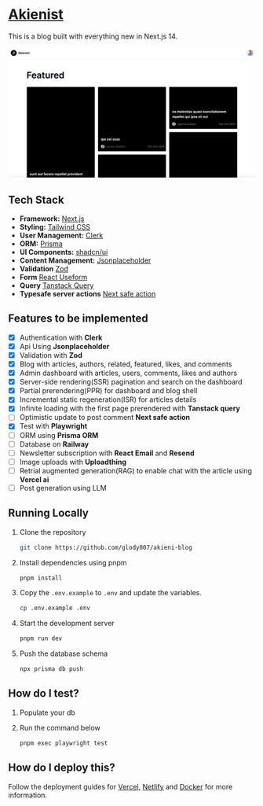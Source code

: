 # [Akienist](https://akieni-blog-o89j.vercel.app/)

This is a blog built with everything new in Next.js 14. 

[![Akienist](./public/images/screenshot.png)](https://akieni-blog-o89j.vercel.app/)


## Tech Stack

- **Framework:** [Next.js](https://nextjs.org)
- **Styling:** [Tailwind CSS](https://tailwindcss.com)
- **User Management:** [Clerk](https://clerk.com)
- **ORM:** [Prisma](https://www.prisma.io/)
- **UI Components:** [shadcn/ui](https://ui.shadcn.com)
- **Content Management:** [Jsonplaceholder](https://jsonplaceholder.typicode.com/)
- **Validation** [Zod](https://zod.dev/)
- **Form** [React Useform](https://react-hook-form.com/)
- **Query** [Tanstack Query](https://tanstack.com/query/latest)
- **Typesafe server actions** [Next safe action](https://next-safe-action.dev/)

## Features to be implemented

- [x] Authentication with **Clerk**
- [x] Api Using **Jsonplaceholder**
- [x] Validation with **Zod**
- [x] Blog with articles, authors, related, featured, likes, and comments
- [x] Admin dashboard with articles, users, comments, likes and authors
- [x] Server-side rendering(SSR) pagination and search on the dashboard
- [x] Partial prerendering(PPR) for dashboard and blog shell
- [x] Incremental static regeneration(ISR) for articles details
- [x] Infinite loading with the first page prerendered with **Tanstack query**
- [ ] Optimistic update to post comment **Next safe action**
- [x] Test with **Playwright**
- [ ] ORM using **Prisma ORM**
- [ ] Database on **Railway**
- [ ] Newsletter subscription with **React Email** and **Resend**
- [ ] Image uploads with **Uploadthing**
- [ ] Retrial augmented generation(RAG) to enable chat with the article using  **Vercel ai**
- [ ] Post generation using LLM
  
## Running Locally

1. Clone the repository

   ```bash
   git clone https://github.com/glody007/akieni-blog
   ```

2. Install dependencies using pnpm

   ```bash
   pnpm install
   ```

3. Copy the `.env.example` to `.env` and update the variables.

   ```bash
   cp .env.example .env
   ```

4. Start the development server

   ```bash
   pnpm run dev
   ```

5. Push the database schema

   ```bash
   npx prisma db push
   ```

## How do I test?

1. Populate your db

2. Run the command below

   ```bash
   pnpm exec playwright test
   ```


## How do I deploy this?

Follow the deployment guides for [Vercel](https://vercel.com/new?utm_medium=default-template&filter=next.js&utm_source=create-next-app&utm_campaign=create-next-app-readme), [Netlify](https://create.t3.gg/en/deployment/netlify) and [Docker](https://create.t3.gg/en/deployment/docker) for more information.
